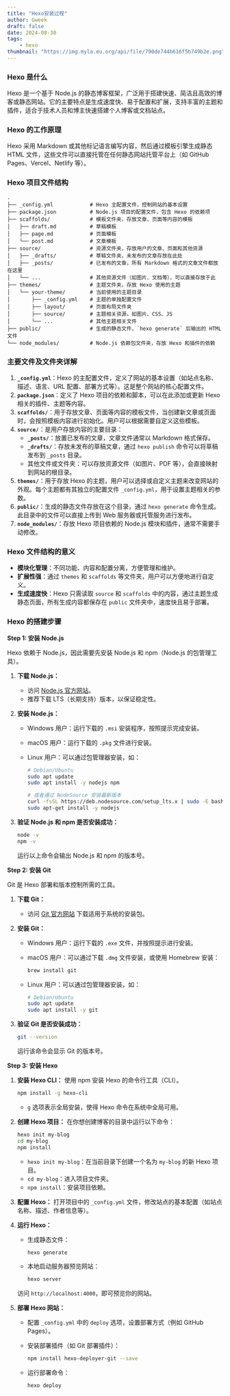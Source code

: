 ```yaml
---
title: "Hexo安装过程" 
author: Gweek
draft: false
date: 2024-08-30
tags:
    - hexo
thumbnail: "https://img.myla.eu.org/api/file/790de744b616f5b749b2e.png"
---
```

### Hexo 是什么

Hexo 是一个基于 Node.js 的静态博客框架，广泛用于搭建快速、简洁且高效的博客或静态网站。它的主要特点是生成速度快、易于配置和扩展，支持丰富的主题和插件，适合于技术人员和博主快速搭建个人博客或文档站点。

### Hexo 的工作原理

Hexo 采用 Markdown 或其他标记语言编写内容，然后通过模板引擎生成静态 HTML 文件，这些文件可以直接托管在任何静态网站托管平台上（如 GitHub Pages、Vercel、Netlify 等）。

### Hexo 项目文件结构

```
.
├── _config.yml            # Hexo 主配置文件，控制网站的基本设置
├── package.json           # Node.js 项目的配置文件，包含 Hexo 的依赖项
├── scaffolds/             # 模板文件夹，存放文章、页面等内容的模板
│   ├── draft.md           # 草稿模板
│   ├── page.md            # 页面模板
│   └── post.md            # 文章模板
├── source/                # 资源文件夹，存放用户的文章、页面和其他资源
│   ├── _drafts/           # 草稿文件夹，未发布的文章存放在此处
│   ├── _posts/            # 已发布的文章，所有 Markdown 格式的文章文件都放在这里
│   └── ...                # 其他资源文件（如图片、文档等），可以直接存放于此
├── themes/                # 主题文件夹，存放 Hexo 使用的主题
│   └── your-theme/        # 当前使用的主题目录
│       ├── _config.yml    # 主题的单独配置文件
│       ├── layout/        # 页面布局文件夹
│       ├── source/        # 主题相关资源，如图片、CSS、JS
│       └── ...            # 其他主题相关文件
├── public/                # 生成的静态文件，`hexo generate` 后输出的 HTML 文件
└── node_modules/          # Node.js 依赖包文件夹，存放 Hexo 和插件的依赖
```

### 主要文件及文件夹详解

1. **`_config.yml`**：Hexo 的主配置文件，定义了网站的基本设置（如站点名称、描述、语言、URL 配置、部署方式等）。这是整个网站的核心配置文件。
2. **`package.json`**：定义了 Hexo 项目的依赖和脚本，可以在此添加或更新 Hexo 相关的插件、主题等内容。
3. **`scaffolds/`**：用于存放文章、页面等内容的模板文件，当创建新文章或页面时，会按照模板内容进行初始化。用户可以根据需要自定义这些模板。
4. **`source/`**：是用户存放内容的主要目录：
    - **`_posts/`**：放置已发布的文章，文章文件通常以 Markdown 格式保存。
    - **`_drafts/`**：存放未发布的草稿文章，通过 `hexo publish` 命令可以将草稿发布到 `_posts` 目录。
    - 其他文件或文件夹：可以存放资源文件（如图片、PDF 等），会直接映射到网站的根目录。
5. **`themes/`**：用于存放 Hexo 的主题，用户可以选择或自定义主题来改变网站的外观。每个主题都有其独立的配置文件 `_config.yml`，用于设置主题相关的参数。
6. **`public/`**：生成的静态文件存放在这个目录，通过 `hexo generate` 命令生成。此目录中的文件可以直接上传到 Web 服务器或托管服务进行发布。
7. **`node_modules/`**：存放 Hexo 项目依赖的 Node.js 模块和插件，通常不需要手动修改。

### Hexo 文件结构的意义

- **模块化管理**：不同功能、内容和配置分离，方便管理和维护。
- **扩展性强**：通过 `themes` 和 `scaffolds` 等文件夹，用户可以方便地进行自定义。
- **生成速度快**：Hexo 只需读取 `source` 和 `scaffolds` 中的内容，通过主题生成静态页面，所有生成内容都保存在 `public` 文件夹中，速度快且易于部署。

### Hexo 的搭建步骤

**Step 1: 安装 Node.js**

Hexo 依赖于 Node.js，因此需要先安装 Node.js 和 npm（Node.js 的包管理工具）。

1. **下载 Node.js：**
    - 访问 [Node.js 官方网站](https://nodejs.org/)。
    - 推荐下载 LTS（长期支持）版本，以保证稳定性。
2. **安装 Node.js：**
    - Windows 用户：运行下载的 `.msi` 安装程序，按照提示完成安装。
    - macOS 用户：运行下载的 `.pkg` 文件进行安装。
    - Linux 用户：可以通过包管理器安装，如：
        
        ```bash
        # Debian/Ubuntu
        sudo apt update
        sudo apt install -y nodejs npm
        
        # 或者通过 NodeSource 安装最新版本
        curl -fsSL https://deb.nodesource.com/setup_lts.x | sudo -E bash -
        sudo apt-get install -y nodejs
        ```
        
3. **验证 Node.js 和 npm 是否安装成功：**
    
    ```bash
    node -v
    npm -v
    ```
    
    运行以上命令会输出 Node.js 和 npm 的版本号。
    

**Step 2: 安装 Git**

Git 是 Hexo 部署和版本控制所需的工具。

1. **下载 Git：**
    - 访问 [Git 官方网站](https://git-scm.com/) 下载适用于系统的安装包。
2. **安装 Git：**
    - Windows 用户：运行下载的 `.exe` 文件，并按照提示进行安装。
    - macOS 用户：可以通过下载 `.dmg` 文件安装，或使用 Homebrew 安装：
        
        ```bash
        brew install git
        ```
        
    - Linux 用户：可以通过包管理器安装，如：
        
        ```bash
        # Debian/Ubuntu
        sudo apt update
        sudo apt install -y git
        ```
        
3. **验证 Git 是否安装成功：**
    
    ```bash
    git --version
    ```
    
    运行该命令会显示 Git 的版本号。
    

**Step 3: 安装 Hexo**

1. **安装 Hexo CLI：**
使用 npm 安装 Hexo 的命令行工具（CLI）。
    
    ```bash
    npm install -g hexo-cli
    ```
    
    - `g` 选项表示全局安装，使得 Hexo 命令在系统中全局可用。
2. **创建 Hexo 项目：**
在你想创建博客的目录中运行以下命令：
    
    ```bash
    hexo init my-blog
    cd my-blog
    npm install
    ```
    
    - `hexo init my-blog`：在当前目录下创建一个名为 `my-blog` 的新 Hexo 项目。
    - `cd my-blog`：进入项目文件夹。
    - `npm install`：安装项目依赖。
3. **配置 Hexo：**
打开项目中的 `_config.yml` 文件，修改站点的基本配置（如站点名称、描述、作者信息等）。
4. **运行 Hexo：**
    - 生成静态文件：
        
        ```bash
        hexo generate
        ```
        
    - 本地启动服务器预览网站：
        
        ```bash
        hexo server
        ```
        
    
    访问 `http://localhost:4000`，即可预览你的网站。
    
5. **部署 Hexo 网站：**
    - 配置 `_config.yml` 中的 `deploy` 选项，设置部署方式（例如 GitHub Pages）。
    - 安装部署插件（如 Git 部署插件）：
        
        ```bash
        npm install hexo-deployer-git --save
        ```
        
    - 运行部署命令：
        
        ```bash
        hexo deploy
        ```
